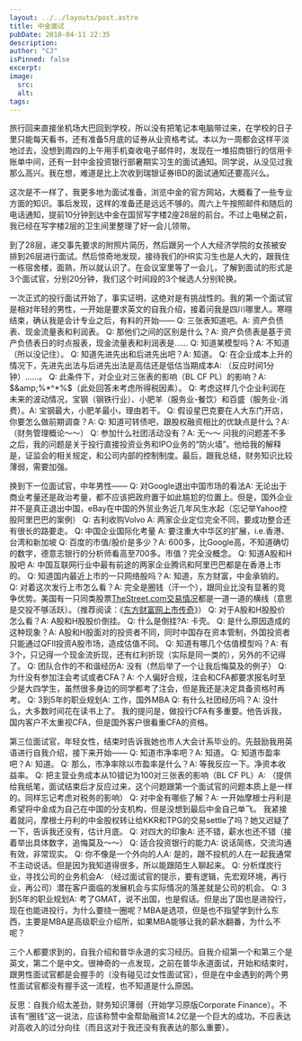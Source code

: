 ```yaml
---
layout: ../../layouts/post.astro
title: 中金面试
pubDate: 2010-04-11 22:35
description: 
author: "CJ"
isPinned: false
excerpt: 
image:
  src:
  alt:
tags: 
---
```

旅行回来直接坐机场大巴回到学校，所以没有把笔记本电脑带过来，在学校的日子里只能每天看书，还有准备5月底的证券从业资格考试。本以为一周都会这样平淡地过去，没想到周四的上午用手机查收电子邮件时，发现在一堆招商银行的信用卡账单中间，还有一封中金投资银行部暑期实习生的面试通知。同学说，从没见过我那么高兴。我在想，难道是比上次收到瑞银证券IBD的面试通知还要高兴么。

这次是不一样了，我更多地为面试准备，浏览中金的官方网站，大概看了一些专业方面的知识。事后发现，这样的准备还是远远不够的。周六上午按照邮件和随后的电话通知，提前10分钟到达中金在国贸写字楼2座28层的前台。不过上电梯之前，我已经在写字楼2层的卫生间里整理了好一会儿领带。

到了28层，递交事先要求的附照片简历，然后跟另一个人大经济学院的女孩被安排到26层进行面试。然后惊奇地发现，接待我们的HR实习生也是人大的，跟我住一栋宿舍楼，面熟，所以就认识了。在会议室里等了一会儿，了解到面试的形式是3个面试官，分别20分钟，我们这个时间段的3个候选人分别轮换。

一次正式的投行面试开始了，事实证明，这绝对是有挑战性的。我的第一个面试官是相对年轻的男性，一开始是要求英文的自我介绍，接着问我是四川哪里人。寒暄结束，确认我是会计专业之后，有料的开始——
Q: 三张表知道吧。A: 资产负债表、现金流量表和利润表。
Q: 那他们之间的区别是什么？A: 资产负债表是基于资产负债表日的时点报表，现金流量表和利润表是……
Q: 知道某模型吗？A: 不知道（所以没记住）。
Q: 知道先进先出和后进先出吧？A: 知道。
Q: 在企业成本上升的情况下，先进先出法与后进先出法是高估还是低估当期成本A: （反应时间1分钟）……。
Q: 此条件下，对企业对三张表的影响（BL CF PL）的影响？A: $&amp;%*^*%$（此处回答未考虑所得税因素）。
Q: 考虑这样几个企业利润在未来的波动情况，宝钢（钢铁行业）、小肥羊（服务业-餐饮）和百盛（服务业-消费）。A: 宝钢最大，小肥羊最小，理由若干。
Q: 假设星巴克要在人大东门开店，你要怎么做前期调查？A:
Q: 知道可转债吧，跟股权融资相比的优缺点是什么？A: （财务管理概论～～）
Q: 参加什么社团活动没有？A: 无～～
问我的问题差不多之后，我的问题是关于投行直接投资业务和IPO业务的“防火墙”。他给我的解释是，证监会的相关规定，和公司内部的控制制度。最后，跟我总结，财务知识比较薄弱，需要加强。

换到下一位面试官，中年男性——
Q: 对Google退出中国市场的看法A: 无论出于商业考量还是政治考量，都不应该把政府置于如此尴尬的位置上。但是，国外企业并不是真正退出中国，eBay在中国的外贸业务近几年风生水起（忘记举Yahoo控股阿里巴巴的案例）
Q: 吉利收购Volvo A: 两家企业定位完全不同，要成功整合还有很长的路要走。
Q: 中国企业国际化考量 A: 要注重大中华区的扩展，i.e.香港、台湾和新加坡
Q: 百度的市值/股价是多少？A: 600多，比Google高，不知道确切的数字，德意志银行的分析师看高至700多。市值？完全没概念。
Q: 知道A股和H股吧 A: 中国互联网行业中最有前途的两家企业腾讯和阿里巴巴都是在香港上市的。
Q: 知道国内最近上市的一只网络股吗？A: 知道，东方财富，中金承销的。
Q: 对着这次发行上市怎么看？A: 完全是圈钱（汗一个），跟同业比没有显著的竞争优势。美国有一只同类股票[TheStreet.com交易情况](https://www.google.com/finance?q=NASDAQ:TSCM)都是一道一道的横线（意思是交投不够活跃）。（推荐阅读：《[东方财富网上市传奇](https://it.sohu.com/20100402/n271291120.shtml)》）
Q: 对于A股和H股股价怎么看？A: A股和H股股价倒挂。
Q: 什么是倒挂?A: 卡壳。
Q: 是什么原因造成的这种现象？A: A股和H股面对的投资者不同，同时中国存在资本管制，外国投资者只能通过QFII投资A股市场，造成估值不同。
Q: 知道有哪几个估值模型吗？A: 有3个，只记得一个现金流折现，还有红利折现（实际是同一类的），另外的不记得了。
Q: 团队合作的不和谐经历A: 没有（然后举了一个让我后悔莫及的例子）
Q: 为什没有参加注会考试或者CFA？A: 个人偏好合规，注会和CFA都要求报名时至少是大四学生，虽然很多身边的同学都考了注会，但是我还是决定具备资格时再考。
Q: 3到5年的职业规划A: 工作，国外MBA
Q: 有什么社团经历吗？A: 没什么，大多数时间花在读书上了。
我的提问是，做投行CFA有多重要。他告诉我，国内客户不太重视CFA，但是国外客户很看重CFA的资格。

第三位面试官，年轻女性，结束时告诉我她也市人大会计系毕业的。先鼓励我用英语进行自我介绍，接下来开始——
Q: 知道市净率吧？A: 知道。
Q: 知道市盈率吧？A: 知道。
Q: 那么，市净率除以市盈率是什么？A: 等我反应一下。净资本收益率。
Q: 把主营业务成本从10错记为100对三张表的影响（BL CF PL）A: （提供给我纸笔，面试结束后才反应过来，这个问题跟第一个面试官的问题本质上是一样的。同样忘记考虑对税务的影响）
Q: 对中金有哪些了解？A: 一开始摩根士丹利是希望将中金成为自己在中国的分支机构，但是没想到最后中金自己单飞。
我紧接着就问，摩根士丹利的中金股权转让给KKR和TPG的交易settle了吗？她又迟疑了一下，告诉我还没有，估计月底。
Q: 对四大的印象A: 还不错，薪水也还不错（接着举出具体数字，追悔莫及～～）
Q: 适合投资银行的能力A: 说话简练，交流沟通有效，非常现实。
Q: 你不像是一个外向的人A: 是的，跟不投机的人在一起我通常不主动说话。但是因为我知道得很多，所以能跟陌生人聊起来。
Q: 分析煤炭行业，寻找公司的业务机会A: （经过面试官的提示，要有逻辑，先宏观环境，再行业，再公司）潜在客户面临的发展机会与实际情况的落差就是公司的机会。
Q: 3到5年的职业规划A: 考了GMAT，说不出国，也是假话。但是出了国也是进投行，现在也能进投行，为什么要绕一圈呢？MBA是选项，但是也不指望学到什么东西，主要是MBA是高级职业介绍所，如果MBA能够让我的薪水翻番，为什么不呢？

三个人都要求到的，自我介绍和普华永道的实习经历。自我介绍第一个和第三个是英文，第二个是中文。很神奇的一点发现，之前在普华永道面试，开始和结束时，跟男性面试官都是会握手的（没有碰见过女性面试官），但是在中金遇到的两个男性面试官都没有握手这一流程，也不知道是什么原因。

反思：自我介绍太差劲，财务知识薄弱（开始学习原版Corporate Finance）。不该有“圈钱”这一说法，应该称赞中金帮助融资14.2亿是一个巨大的成功。不应表达对高收入的过分向往（而且这对于我还没有我表达的那么重要）。
